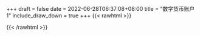 
+++ 
draft = false
date = 2022-06-28T06:37:08+08:00
title = "数字货币账户 1"
include_draw_down = true
+++
{{< rawhtml >}}
<script type="text/javascript">
    net_value = '43.75%'
    data_x = ['20220513', '20220514', '20220515', '20220516', '20220517', '20220518', '20220519', '20220520', '20220521', '20220522', '20220523', '20220524', '20220525', '20220526', '20220527', '20220528', '20220529', '20220530', '20220531', '20220601', '20220602', '20220603', '20220604', '20220605', '20220606', '20220607', '20220608', '20220609', '20220610', '20220611', '20220612', '20220613', '20220614', '20220615', '20220616', '20220617', '20220618', '20220619', '20220620', '20220621', '20220622', '20220623', '20220624', '20220625', '20220626', '20220627', '20220513', '20220514', '20220515', '20220516', '20220517', '20220518', '20220519', '20220520', '20220521', '20220522', '20220523', '20220524', '20220525', '20220526', '20220527', '20220528', '20220529', '20220530', '20220531', '20220601', '20220602', '20220603', '20220604', '20220605', '20220606', '20220607', '20220608', '20220609', '20220610', '20220611', '20220612', '20220613', '20220614', '20220615', '20220616', '20220617', '20220618', '20220619', '20220620', '20220621', '20220622', '20220623', '20220624', '20220625', '20220626', '20220627', '20220628']
    data_x_w = []
    data_net_value = [1.02854099232175, 1.06081711806942, 1.05488256559364, 1.05485233631109, 1.0573232165086601, 1.0365974685174801, 1.05752664666353, 1.07422813871263, 1.08112736720974, 1.10230083147638, 1.1116099370718602, 1.12376464235119, 1.12550457911458, 1.12675419231136, 1.1543834578194498, 1.17730808008832, 1.1867271017166898, 1.1863787063788, 1.19613431942423, 1.20154934652636, 1.19377619529102, 1.20158818270077, 1.22954143615578, 1.2431924264585, 1.24396588843494, 1.24022775499108, 1.2951491273133402, 1.3439726550777, 1.3681753216169399, 1.40288347032414, 1.3937474440191, 1.3229500753211298, 1.3247780156451698, 1.34067292153959, 1.32372719653605, 1.3514686648400802, 1.33206563937872, 1.3216998663189, 1.34144253914948, 1.3527884820590201, 1.37824449383322, 1.38524830689363, 1.36178527657094, 1.3714554201486902, 1.35409074030428, 1.4650265329461598, 1.02854099232175, 1.06081711806942, 1.05488256559364, 1.05485233631109, 1.0573232165086601, 1.0365974685174801, 1.05752664666353, 1.07422813871263, 1.08112736720974, 1.10230083147638, 1.1116099370718602, 1.12376464235119, 1.12550457911458, 1.12675419231136, 1.1543834578194498, 1.17730808008832, 1.1867271017166898, 1.1863787063788, 1.19613431942423, 1.20154934652636, 1.19377619529102, 1.20158818270077, 1.22954143615578, 1.2431924264585, 1.24396588843494, 1.24022775499108, 1.2951491273133402, 1.3439726550777, 1.3681753216169399, 1.40288347032414, 1.3937474440191, 1.3229500753211298, 1.3247780156451698, 1.34067292153959, 1.32372719653605, 1.3514686648400802, 1.33206563937872, 1.3216998663189, 1.34144253914948, 1.3527884820590201, 1.37824449383322, 1.38524830689363, 1.36178527657094, 1.3714554201486902, 1.35409074030428, 1.4298743452003, 1.43748071969575]
    data_net_value_w = []
    data_draw_down = [0.0, 0.0, 0.5934552475773239, 0.596478175832216, 0.349390156075891, 2.42196495519389, 0.329047140588301, 0.0, 0.0, 0.0, 0.0, 0.0, 0.0, 0.0, 0.0, 0.0, 0.0, 0.034839533788932904, 0.0, 0.0, 0.77731512353385, 0.0, 0.0, 0.0, 0.0, 0.37381334438608704, 0.0, 0.0, 0.0, 0.0, 0.913602630504551, 7.9933395003009, 7.81054546789755, 6.22105487845543, 7.915627378809311, 5.14148054840582, 7.081783094542169, 8.11836040052403, 6.14409311746646, 5.00949882651223, 2.46389764909198, 1.76351634305143, 4.1098193753204, 3.1428050175451596, 4.87927300198632, 0.0, 0.0, 0.0, 0.5934552475773239, 0.596478175832216, 0.349390156075891, 2.42196495519389, 0.329047140588301, 0.0, 0.0, 0.0, 0.0, 0.0, 0.0, 0.0, 0.0, 0.0, 0.0, 0.034839533788932904, 0.0, 0.0, 0.77731512353385, 0.0, 0.0, 0.0, 0.0, 0.37381334438608704, 0.0, 0.0, 0.0, 0.0, 0.913602630504551, 7.9933395003009, 7.81054546789755, 6.22105487845543, 7.915627378809311, 5.14148054840582, 7.081783094542169, 8.11836040052403, 6.14409311746646, 5.00949882651223, 2.46389764909198, 1.76351634305143, 4.1098193753204, 3.1428050175451596, 4.87927300198632, 0.0, 0.0]
    data_draw_down_w = []
</script>
{{< /rawhtml >}}
